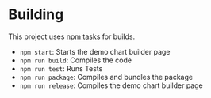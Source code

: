 # Building

This project uses [npm tasks](http://blog.keithcirkel.co.uk/how-to-use-npm-as-a-build-tool/) for builds.

- `npm start`: Starts the demo chart builder page
- `npm run build`: Compiles the code
- `npm run test`: Runs Tests
- `npm run package`: Compiles and bundles the package
- `npm run release`: Compiles the demo chart builder page
